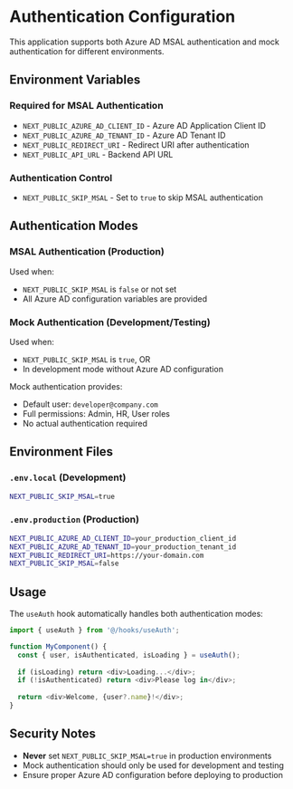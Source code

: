 # Authentication Configuration

This application supports both Azure AD MSAL authentication and mock authentication for different environments.

## Environment Variables

### Required for MSAL Authentication
- `NEXT_PUBLIC_AZURE_AD_CLIENT_ID` - Azure AD Application Client ID
- `NEXT_PUBLIC_AZURE_AD_TENANT_ID` - Azure AD Tenant ID
- `NEXT_PUBLIC_REDIRECT_URI` - Redirect URI after authentication
- `NEXT_PUBLIC_API_URL` - Backend API URL

### Authentication Control
- `NEXT_PUBLIC_SKIP_MSAL` - Set to `true` to skip MSAL authentication

## Authentication Modes

### MSAL Authentication (Production)
Used when:
- `NEXT_PUBLIC_SKIP_MSAL` is `false` or not set
- All Azure AD configuration variables are provided

### Mock Authentication (Development/Testing)
Used when:
- `NEXT_PUBLIC_SKIP_MSAL` is `true`, OR
- In development mode without Azure AD configuration

Mock authentication provides:
- Default user: `developer@company.com`
- Full permissions: Admin, HR, User roles
- No actual authentication required

## Environment Files

### `.env.local` (Development)
```bash
NEXT_PUBLIC_SKIP_MSAL=true
```

### `.env.production` (Production)
```bash
NEXT_PUBLIC_AZURE_AD_CLIENT_ID=your_production_client_id
NEXT_PUBLIC_AZURE_AD_TENANT_ID=your_production_tenant_id
NEXT_PUBLIC_REDIRECT_URI=https://your-domain.com
NEXT_PUBLIC_SKIP_MSAL=false
```

## Usage

The `useAuth` hook automatically handles both authentication modes:

```typescript
import { useAuth } from '@/hooks/useAuth';

function MyComponent() {
  const { user, isAuthenticated, isLoading } = useAuth();
  
  if (isLoading) return <div>Loading...</div>;
  if (!isAuthenticated) return <div>Please log in</div>;
  
  return <div>Welcome, {user?.name}!</div>;
}
```

## Security Notes

- **Never** set `NEXT_PUBLIC_SKIP_MSAL=true` in production environments
- Mock authentication should only be used for development and testing
- Ensure proper Azure AD configuration before deploying to production